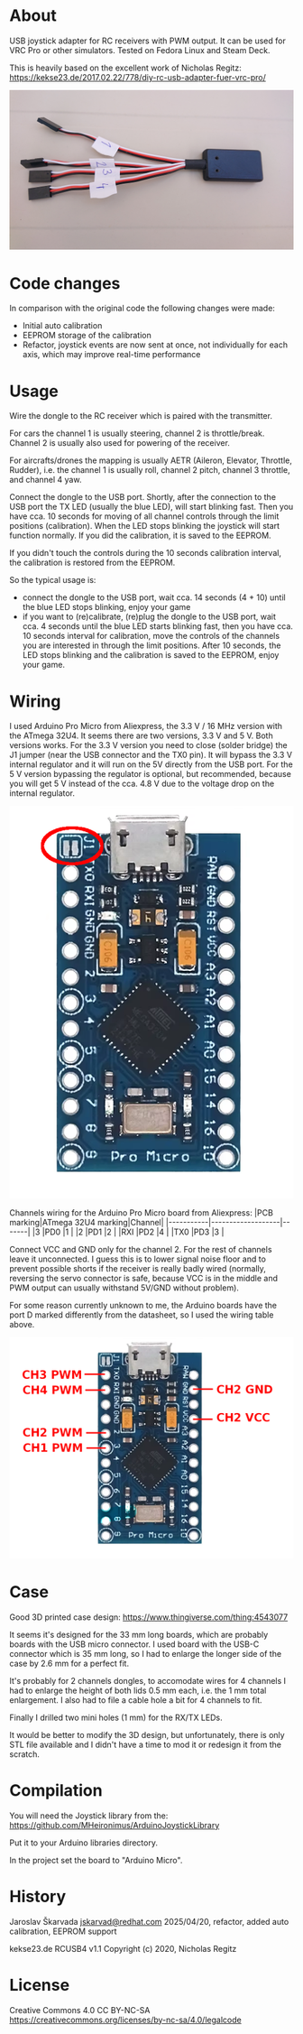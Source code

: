 # About
USB joystick adapter for RC receivers with PWM output. It can be used for
VRC Pro or other simulators. Tested on Fedora Linux and Steam Deck.

This is heavily based on the excellent work of Nicholas Regitz:
https://kekse23.de/2017.02.22/778/diy-rc-usb-adapter-fuer-vrc-pro/

![Dongle](/dongle.jpg)

# Code changes
In comparison with the original code the following changes were made:

* Initial auto calibration
* EEPROM storage of the calibration
* Refactor, joystick events are now sent at once, not individually for
  each axis, which may improve real-time performance

# Usage
Wire the dongle to the RC receiver which is paired with the transmitter.

For cars the channel 1 is usually steering, channel 2 is throttle/break.
Channel 2 is usually also used for powering of the receiver.

For aircrafts/drones the mapping is usually AETR (Aileron, Elevator,
Throttle, Rudder), i.e. the channel 1 is usually roll, channel 2 pitch,
channel 3 throttle, and channel 4 yaw.

Connect the dongle to the USB port. Shortly, after the connection to the USB
port the TX LED (usually the blue LED), will start blinking fast. Then you
have cca. 10 seconds for moving of all channel controls through the limit
positions (calibration). When the LED stops blinking the joystick will
start function normally. If you did the calibration, it is saved to the
EEPROM.

If you didn't touch the controls during the 10 seconds calibration
interval, the calibration is restored from the EEPROM.

So the typical usage is:
- connect the dongle to the USB port, wait cca. 14 seconds (4 + 10) until
the blue LED stops blinking, enjoy your game
- if you want to (re)calibrate, (re)plug the dongle to the USB port, wait
cca. 4 seconds until the blue LED starts blinking fast, then you have
cca. 10 seconds interval for calibration, move the controls of the channels
you are interested in through the limit positions. After 10 seconds, the LED
stops blinking and the calibration is saved to the EEPROM, enjoy your game.

# Wiring
I used Arduino Pro Micro from Aliexpress, the 3.3 V / 16 MHz version with
the ATmega 32U4. It seems there are two versions, 3.3 V and 5 V. Both versions
works. For the 3.3 V version you need to close (solder bridge) the J1 jumper
(near the USB connector and the TX0 pin). It will bypass the 3.3 V internal
regulator and it will run on the 5V directly from the USB port. For the 5 V
version bypassing the regulator is optional, but recommended, because you
will get 5 V instead of the cca. 4.8 V due to the voltage drop on the internal
regulator.

![Jumper J1](/promicro_j1.png)

Channels wiring for the Arduino Pro Micro board from Aliexpress:
|PCB marking|ATmega 32U4 marking|Channel|
|-----------|-------------------|-------|
|3          |PD0                |1      |
|2          |PD1                |2      |
|RXI        |PD2                |4      |
|TX0        |PD3                |3      |

Connect VCC and GND only for the channel 2. For the rest of channels leave it
unconnected. I guess this is to lower signal noise floor and to prevent
possible shorts if the receiver is really badly wired (normally, reversing the
servo connector is safe, because VCC is in the middle and PWM output can
usually withstand 5V/GND without problem).

For some reason currently unknown to me, the Arduino boards have the port D
marked differently from the datasheet, so I used the wiring table above.

![Wiring](/promicro_wiring.png)

# Case
Good 3D printed case design:
https://www.thingiverse.com/thing:4543077

It seems it's designed for the 33 mm long boards, which are probably boards with the
USB micro connector. I used board with the USB-C connector which is 35 mm long,
so I had to enlarge the longer side of the case by 2.6 mm for a perfect fit.

It's probably for 2 channels dongles, to accomodate wires for 4 channels I had
to enlarge the height of both lids 0.5 mm each, i.e. the 1 mm total enlargement.
I also had to file a cable hole a bit for 4 channels to fit.

Finally I drilled two mini holes (1 mm) for the RX/TX LEDs.

It would be better to modify the 3D design, but unfortunately, there is only
STL file available and I didn't have a time to mod it or redesign it from the
scratch.

# Compilation
You will need the Joystick library from the:
https://github.com/MHeironimus/ArduinoJoystickLibrary

Put it to your Arduino libraries directory.

In the project set the board to "Arduino Micro".

# History
Jaroslav Škarvada <jskarvad@redhat.com>
2025/04/20, refactor, added auto calibration, EEPROM support

kekse23.de RCUSB4 v1.1
Copyright (c) 2020, Nicholas Regitz

# License
Creative Commons 4.0 CC BY-NC-SA
https://creativecommons.org/licenses/by-nc-sa/4.0/legalcode
